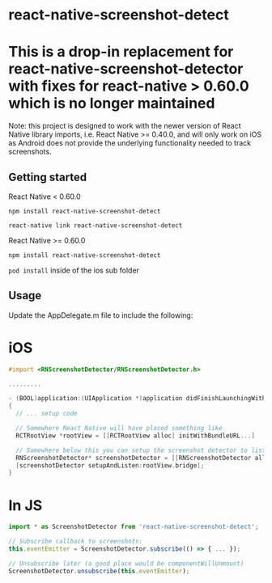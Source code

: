 
# react-native-screenshot-detect

# This is a drop-in replacement for react-native-screenshot-detector with fixes for react-native > 0.60.0 which is no longer maintained

Note: this project is designed to work with the newer version of React Native library imports, i.e. React Native >= 0.40.0, and will only work on iOS as Android does not provide the underlying functionality needed to track screenshots.

## Getting started

React Native < 0.60.0

`npm install react-native-screenshot-detect`

`react-native link react-native-screenshot-detect`

React Native >= 0.60.0

`npm install react-native-screenshot-detect`

`pod install` inside of the ios sub folder


## Usage

Update the AppDelegate.m file to include the following:

# iOS
```objectivec
#import <RNScreenshotDetector/RNScreenshotDetector.h>

.........

- (BOOL)application:(UIApplication *)application didFinishLaunchingWithOptions:(NSDictionary *)launchOptions
{
  // ... setup code

  // Somewhere React Native will have placed something like
  RCTRootView *rootView = [[RCTRootView alloc] initWithBundleURL...]

  // Somewhere below this you can setup the screenshot detector to listen for events
  RNScreenshotDetector* screenshotDetector = [[RNScreenshotDetector alloc] init];
  [screenshotDetector setupAndListen:rootView.bridge];
}
```

# In JS
```javascript
import * as ScreenshotDetector from 'react-native-screenshot-detect';

// Subscribe callback to screenshots:
this.eventEmitter = ScreenshotDetector.subscribe(() => { ... });

// Unsubscribe later (a good place would be componentWillUnmount)
ScreenshotDetector.unsubscribe(this.eventEmitter);
```
  